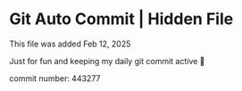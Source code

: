 # Git Auto Commit | Hidden File

This file was added Feb 12, 2025

Just for fun and keeping my daily git commit active 🤪

commit number: 443277
